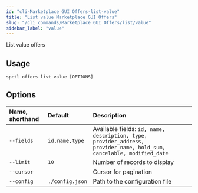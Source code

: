 ```yaml
---
id: "cli-Marketplace GUI Offers-list-value"
title: "List value Marketplace GUI Offers"
slug: "/cli_commands/Marketplace GUI Offers/list/value"
sidebar_label: "value"
---
```


List value offers

## Usage

```
spctl offers list value [OPTIONS]
```

## Options

|**Name, shorthand**|**Default**|**Description**|
| :- | :- | :- |
|`--fields`|`id,name,type`|Available fields: `id, name, description, type, provider_address, provider_name, hold_sum, cancelable, modified_date`|
|`--limit`|`10`|Number of records to display|
|`--cursor`||Cursor for pagination|
|`--config`|`./config.json`|Path to the configuration file|
